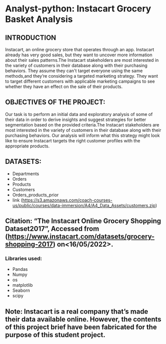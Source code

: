 # Analyst-python: Instacart Grocery Basket Analysis 

## INTRODUCTION 
Instacart, an online grocery store that operates through an app. Instacart already has very good sales, but they want to uncover more information about their sales patterns.The Instacart stakeholders are most interested in the variety of customers in their database along with their purchasing behaviors. They assume they can't target everyone using the same methods,and they’re considering a targeted marketing strategy. They want to target different customers with applicable marketing campaigns to see whether they have an effect on the sale of their products.

## OBJECTIVES OF THE PROJECT: 
Our task is to perform an initial data and exploratory analysis of some of their data in order to derive insights and suggest strategies for better segmentation based on the provided criteria.The Instacart stakeholders are most interested in the variety of customers in their database along with their purchasing behaviors. Our analysis will inform what this strategy might look like to ensure Instacart targets the right customer profiles with the appropriate products.

## DATASETS:
- Departments
- Orders
- Products
- Customers 
- Orders_products_prior
- link (https://s3.amazonaws.com/coach-courses-us/public/courses/data-immersion/A4/A4_Data_Assets/customers.zip)

## Citation: “The Instacart Online Grocery Shopping Dataset2017”, Accessed from (https://www.instacart.com/datasets/grocery-shopping-2017) on<16/05/2022>.


### Libraries used:
- Pandas
- Numpy
- os
- matplotlib
- Seaborn
- scipy


## Note: Instacart is a real company that’s made their data available online. However, the contents of this project brief have been fabricated for the purpose of this student project.


